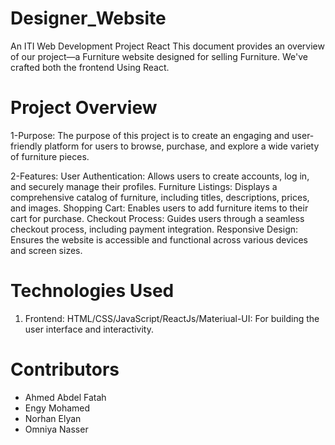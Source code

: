 # Designer_Website
An ITI Web Development Project React
This document provides an overview of our project—a Furniture website designed for selling Furniture. We've crafted both the frontend Using React.

# Project Overview
1-Purpose:
The purpose of this project is to create an engaging and user-friendly platform for users to browse, purchase, and explore a wide variety of furniture pieces.

2-Features:
User Authentication: Allows users to create accounts, log in, and securely manage their profiles.
Furniture Listings: Displays a comprehensive catalog of furniture, including titles, descriptions, prices, and images.
Shopping Cart: Enables users to add furniture items to their cart for purchase.
Checkout Process: Guides users through a seamless checkout process, including payment integration.
Responsive Design: Ensures the website is accessible and functional across various devices and screen sizes.
  
# Technologies Used
1. Frontend:
 HTML/CSS/JavaScript/ReactJs/Materiual-UI: For building the user interface and interactivity.


# Contributors
- Ahmed Abdel Fatah
- Engy Mohamed
- Norhan Elyan
- Omniya Nasser


